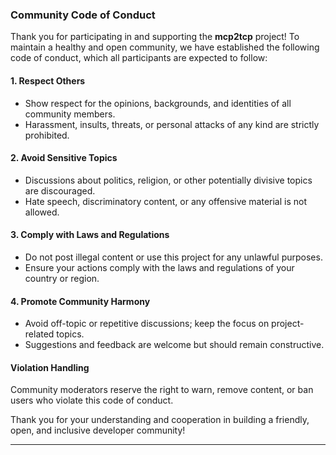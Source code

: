 ### **Community Code of Conduct**  

Thank you for participating in and supporting the **mcp2tcp** project! To maintain a healthy and open community, we have established the following code of conduct, which all participants are expected to follow:  

#### **1. Respect Others**  
- Show respect for the opinions, backgrounds, and identities of all community members.  
- Harassment, insults, threats, or personal attacks of any kind are strictly prohibited.  

#### **2. Avoid Sensitive Topics**  
- Discussions about politics, religion, or other potentially divisive topics are discouraged.  
- Hate speech, discriminatory content, or any offensive material is not allowed.  

#### **3. Comply with Laws and Regulations**  
- Do not post illegal content or use this project for any unlawful purposes.  
- Ensure your actions comply with the laws and regulations of your country or region.  

#### **4. Promote Community Harmony**  
- Avoid off-topic or repetitive discussions; keep the focus on project-related topics.  
- Suggestions and feedback are welcome but should remain constructive.  

#### **Violation Handling**  
Community moderators reserve the right to warn, remove content, or ban users who violate this code of conduct.  

Thank you for your understanding and cooperation in building a friendly, open, and inclusive developer community!  

--- 